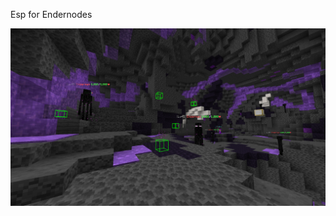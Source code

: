 Esp for Endernodes

[<img src="https://github.com/bo-vl/EndernodeEsp/blob/master/2024-08-20_13.19.47.png" alt="showcase">](https://github.com/bo-vl/EndernodeEsp/blob/master/2024-08-20_13.19.47.png)
